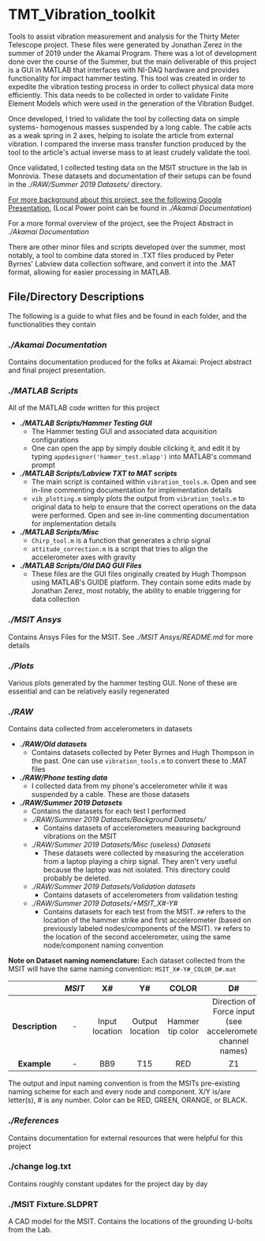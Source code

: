 # TMT_Vibration_toolkit
Tools to assist vibration measurement and analysis for the Thirty Meter Telescope project. These files were generated by Jonathan Zerez in the summer of 2019 under the Akamai Program. There was a lot of development done over the course of the Summer, but the main deliverable of this project is a GUI in MATLAB that interfaces with NI-DAQ hardware and provides functionality for impact hammer testing. This tool was created in order to expedite the vibration testing process in order to collect physical data more efficiently. This data needs to be collected in order to validate Finite Element Models which were used in the generation of the Vibration Budget.

Once developed, I tried to validate the tool by collecting data on simple systems- homogenous masses suspended by a long cable. The cable acts as a weak spring in 2 axes, helping to isolate the article from external vibration. I compared the inverse mass transfer function produced by the tool to the article's actual inverse mass to at least crudely validate the tool.

Once validated, I collected testing data on the MSIT structure in the lab in Monrovia. These datasets and documentation of their setups can be found in the _./RAW/Summer 2019 Datasets/_ directory.

[For more background about this project, see the following Google Presentation.](https://docs.google.com/presentation/d/1hwgThiWFmW9H4tubOF0HxQ6D3k3vMYS_dwNmzaI2lx8/edit?usp=sharing "Final Akamai Presentation") (Local Power point can be found in _./Akamai Documentation_)

For a more formal overview of the project, see the Project Abstract in _./Akamai Documentation_

There are other minor files and scripts developed over the summer, most notably, a tool to combine data stored in .TXT files produced by Peter Byrnes' Labview data collection software, and convert it into the .MAT format, allowing for easier processing in MATLAB.

## File/Directory Descriptions
The following is a guide to what files and be found in each folder, and the functionalities they contain

### _./Akamai Documentation_
Contains documentation produced for the folks at Akamai: Project abstract and final project presentation.

### _./MATLAB Scripts_
All of the MATLAB code written for this project
* **_./MATLAB Scripts/Hammer Testing GUI_**
  * The Hammer testing GUI and associated data acquisition configurations
  * One can open the app by simply double clicking it, and edit it by typing `appdesigner('hammer_test.mlapp')` into MATLAB's command prompt
* **_./MATLAB Scripts/Labview TXT to MAT scripts_**
  * The main script is contained within `vibration_tools.m`. Open and see in-line commenting documentation for implementation details
  * `vib_plotting.m` simply plots the output from `vibration_tools.m` to original data to help to ensure that the correct operations on the data were performed. Open and see in-line commenting documentation for implementation details
* **_./MATLAB Scripts/Misc_**
  * `Chirp_tool.m` is a function that generates a chrip signal
  * `attitude_correction.m` is a script that tries to align the accelerometer axes with gravity
* **_./MATLAB Scripts/Old DAQ GUI Files_**
  * These files are the GUI files originally created by Hugh Thompson using MATLAB's GUIDE platform. They contain some edits made by Jonathan Zerez, most notably, the ability to enable triggering for data collection

### _./MSIT Ansys_
Contains Ansys Files for the MSIT. See _./MSIT Ansys/README.md_ for more details

### _./Plots_
Various plots generated by the hammer testing GUI. None of these are essential and can be relatively easily regenerated

### _./RAW_
Contains data collected from accelerometers in datasets
* **_./RAW/Old datasets_**  
  * Contains datasets collected by Peter Byrnes and Hugh Thompson in the past. One can use `vibration_tools.m` to convert these to .MAT files
* **_./RAW/Phone testing data_**
  * I collected data from my phone's accelerometer while it was suspended by a cable. These are those datasets
* **_./RAW/Summer 2019 Datasets_**
  * Contains the datasets for each test I performed
  * _./RAW/Summer 2019 Datasets/Background Datasets/_
    * Contains datasets of accelerometers measuring background vibrations on the MSIT
  * _./RAW/Summer 2019 Datasets/Misc (useless) Datasets_
    * These datasets were collected by measuring the acceleration from a laptop playing a chirp signal. They aren't very useful because the laptop was not isolated. This directory could probably be deleted.
  * _./RAW/Summer 2019 Datasets/Validation datasets_
    * Contains datasets of accelerometers from validation testing
  * _./RAW/Summer 2019 Datasets/+MSIT_X#-Y#_
    * Contains datasets for each test from the MSIT. `X#` refers to the location of the hammer strike and first accelerometer (based on previously labeled nodes/components of the MSIT). `Y#` refers to the location of the second accelerometer, using the same node/component naming convention

**Note on Dataset naming nomenclature:**
Each dataset collected from the MSIT will have the same naming convention:
`MSIT_X#-Y#_COLOR_D#.mat`

|  | _MSIT_ | X# | Y# | COLOR | D# | _.mat_|
|:----:|:----:|:----:|:----:|:----:|:----:|:----:|
|**Description**| - | Input location | Output location | Hammer tip color | Direction of Force input (see accelerometer channel names)| - |
|**Example**| - | BB9 | T15 | RED | Z1 | - |

The output and input naming convention is from the MSITs pre-existing naming scheme for each and every node and component. X/Y is/are letter(s), # is any number. Color can be RED, GREEN, ORANGE, or BLACK.

### _./References_
Contains documentation for external resources that were helpful for this project

### ./change log.txt
Contains roughly constant updates for the project day by day

### ./MSIT Fixture.SLDPRT
A CAD model for the MSIT. Contains the locations of the grounding U-bolts from the Lab.
